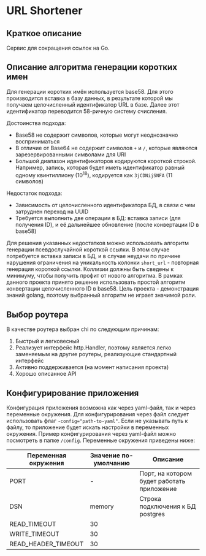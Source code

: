 # URL Shortener

## Краткое описание

Cервис для сокращения ссылок на Go.

## Описание алгоритма генерации коротких имен

Для генерации коротких имён используется base58. Для этого производится вставка в базу данных, в результате которой мы получаем целочисленный идентификатор URL в базе. Далее этот идентификатор переводится 58-ричную систему счисления.

Достоинства подхода:
* Base58 не содержит символов, которые  могут неоднозначно восприниматься
* В отличие от Base64 не содержит символов `+` и `/`, которые являются зарезервированными символами для URI
* Большой диапазон идентификаторов кодируются короткой строкой. Например, запись, которая будет иметь идентификатор равный одному квинтиллиону (10<sup>18</sup>), кодируется как `3jCDNijSNFA` (11 символов)

Недостаток подхода:
* Зависимость от целочисленного идентификатора БД, в связи с чем затруднен переход на UUID
* Требуется выполнить две операции в БД: вставка записи (для получения ID), и её дальнейшее обновление (после конвертации ID в base58)

Для решения указанных недостатков можно использовать алгоритм генерации псевдослучайной короткой ссылки. В этом случае потребуется вставка записи в БД, и в случае неудачи по причине нарушения ограничения на уникальность колонки `short_url`  - повторная генерация короткой ссылки. Коллизии должны быть сведены к минимуму, чтобы получить профит от нового алгоритма. В рамках данного проекта принято решение использовать простой алгоритм конвертации целочисленного ID в base58. Цель проекта - демонстрация знаний golang, поэтому выбранный алгоритм не играет значимой роли.

## Выбор роутера

В качестве роутера выбран chi по следующим причинам:
1. Быстрый и легковесный
2. Реализует интерфейс http.Handler, поэтому является легко заменяемым на другие роутеры, реализующие стандартный интерфейс
3. Активно поддерживается (на момент написания проекта)
4. Хорошо описанное API


##  Конфигурирование приложения

Конфигурация приложения возможна как через yaml-файл, так и через переменные окружения. Для конфигурирования через файл следует использовать флаг `-config="path-to-yaml"`. Если не указывать путь к файлу, то приложение будет искать настройки в переменных окружения. Пример конфигурирования через yaml-файл можно посмотреть в папке `/config`. Переменные окружения приведены ниже:

| Переменная окружения | Значение по-умолчанию | Описание |
|--|--|--|
|PORT|-|Порт, на котором будет работать приложение|
|DSN|memory|Строка подключения к БД postgres|
|READ_TIMEOUT|30||
|WRITE_TIMEOUT|30||
|READ_HEADER_TIMEOUT|30||